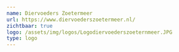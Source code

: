 ```yaml
---
name: Diervoeders Zoetermeer
url: https://www.diervoederszoetermeer.nl/
zichtbaar: true
logo: /assets/img/logos/Logodiervoederszoeternmeer.JPG
type: logo
---
```

